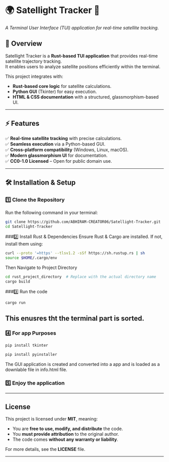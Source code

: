 # 🌍 Satellight Tracker 🚀  

*A Terminal User Interface (TUI) application for real-time satellite tracking.*  

## 📌 Overview  
Satellight Tracker is a **Rust-based TUI application** that provides real-time satellite trajectory tracking.  
It enables users to analyze satellite positions efficiently within the terminal.  

This project integrates with:  
- **Rust-based core logic** for satellite calculations.  
- **Python GUI** (Tkinter) for easy execution.  
- **HTML & CSS documentation** with a structured, glassmorphism-based UI.  
---

## ⚡ Features  
✅ **Real-time satellite tracking** with precise calculations.  
✅ **Seamless execution** via a Python-based GUI.  
✅ **Cross-platform compatibility** (Windows, Linux, macOS).  
✅ **Modern glassmorphism UI** for documentation.  
✅ **CC0-1.0 Licensed** – Open for public domain use.  

---

## 🛠 Installation & Setup  

### 1️⃣ Clone the Repository  
Run the following command in your terminal:  
```sh
git clone https://github.com/ABHIRAM-CREATOR06/Satellight-Tracker.git  
cd Satellight-Tracker  
```
###2️⃣ Install Rust & Dependencies
Ensure Rust & Cargo are installed. If not, install them using:
```sh
curl --proto '=https' --tlsv1.2 -sSf https://sh.rustup.rs | sh  
source $HOME/.cargo/env  
```
Then Navigate to Project Directory
```sh
cd rust_project_directory  # Replace with the actual directory name  
cargo build  
```
###3️⃣ Run the code 
```sh
cargo run
```
## This enusres tht the terminal part is sorted.
### 4️⃣ For app Purposes 
```sh
pip install tkinter
```
```sh
pip install pyinstaller
```
The GUI application is created and converted into a app and is loaded as a downlable file in info.html file.

### 5️⃣ Enjoy the application
 
 ---
 
## License  
This project is licensed under **MIT**, meaning:  

- You are **free to use, modify, and distribute** the code.  
- You **must provide attribution** to the original author.  
- The code comes **without any warranty or liability**.  

For more details, see the **LICENSE** file.

---



